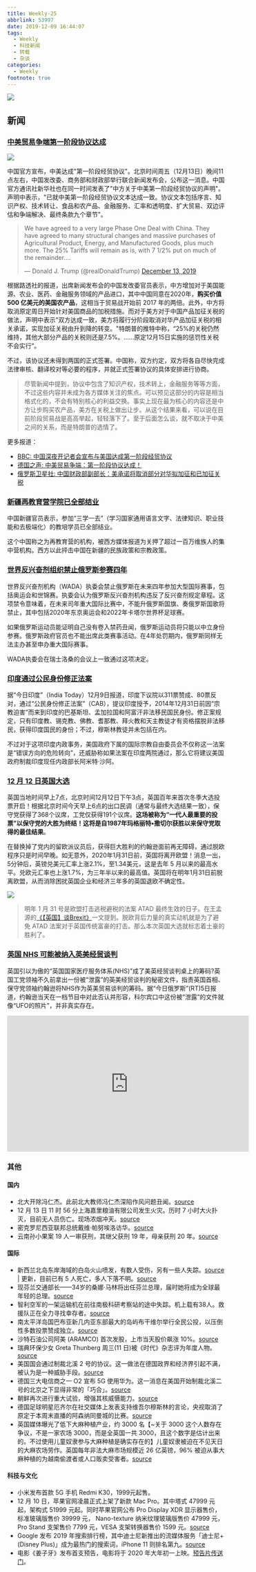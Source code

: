 ```yaml
---
title: Weekly-25
abbrlink: 53997
date: 2019-12-09 16:44:07
tags:
  - Weekly
  - 科技新闻
  - 转载
  - 杂谈
categories:
  - Weekly
footnote: true
---
```


![](https://imgs.codewoody.com/uploads/big/8a010830e663bf6758614846d0920736.jpg)

<!--less-->

## 新闻

### [中美贸易争端第一阶段协议达成](https://p.dw.com/p/3Um1G)

![](https://imgs.codewoody.com/uploads/big/8a010830e663bf6758614846d0920736.jpg)

中国官方宣布，中美达成"第一阶段经贸协议"。北京时间周五（12月13日）晚间11点左右，中国发改委、商务部和财政部举行联合新闻发布会，公布这一消息。中国官方通讯社新华社也在同一时间发表了"中方关于中美第一阶段经贸协议的声明"。声明中表示，"已就中美第一阶段经贸协议文本达成一致。协议文本包括序言、知识产权、技术转让、食品和农产品、金融服务、汇率和透明度、扩大贸易、双边评估和争端解决、最终条款九个章节"。

<blockquote class="twitter-tweet"><p lang="en" dir="ltr">We have agreed to a very large Phase One Deal with China. They have agreed to many structural changes and massive purchases of Agricultural Product, Energy, and Manufactured Goods, plus much more. The 25% Tariffs will remain as is, with 7 1/2% put on much of the remainder....</p>&mdash; Donald J. Trump (@realDonaldTrump) <a href="https://twitter.com/realDonaldTrump/status/1205509125788098560?ref_src=twsrc%5Etfw">December 13, 2019</a></blockquote> <script async src="https://platform.twitter.com/widgets.js" charset="utf-8"></script>

根据路透社的报道，出席新闻发布会的中国发改委官员表示，中方增加对于美国能源、农业、医药、金融服务领域的产品进口，其中中国同意在2020年，**购买价值 500 亿美元的美国农产品**，这相当于贸易战开始前 2017 年的两倍。此外，中方将取消原定周日开始针对美国商品的加税措施。而对于美方对于中国产品加征关税的做法，声明中表示"双方达成一致，美方将履行分阶段取消对华产品加征关税的相关承诺，实现加征关税由升到降的转变。"特朗普的推特中称，“25%的关税仍然维持，其他大部分产品的关税则还是7.5%。……原定12月15日实施的惩罚性关税不会实行”。

不过，该协议还未得到两国的正式签署。中国称，双方约定，双方将各自尽快完成法律审核、翻译校对等必要的程序，并就正式签署协议的具体安排进行协商。

> 尽管新闻中提到，协议中包含了知识产权，技术转上，金融服务等等方面，不过这些内容并未成为各方媒体关注的焦点。可以预见这部分的内容是相当格式化的，不会有特别核心的利益交换。事实上现在最为核心的内容还是中方让步购买农产品，美方在关税上做出让步。从这个结果来看，可以说在目前阶段贸易战是高高举起，轻轻落下了。至于后面怎么谈，就不取决于中美之间的关系，而是特朗普的选情了。

更多报道：

- [BBC: 中国深夜开记者会宣布与美国达成第一阶段经贸协议](http://www.bbc.com/zhongwen/simp/chinese-news-50787171)
- [德国之声: 中美贸易争端：第一阶段协议达成！](https://www.dw.com/zh/中美贸易争端：第一阶段协议达成！/a-51663438?maca=chi-rss-chi-all-1127-rdf)
- [俄罗斯卫星社: 中国财政部副部长：美承诺将取消部分对华拟加征和已加征关税](http://sputniknews.cn/politics/201912131030238293/)

### [新疆再教育营学院已全部结业](http://www.bbc.com/zhongwen/simp/chinese-news-50709538)

中国新疆官员表示，参加“三学一去”（学习国家通用语言文字、法律知识、职业技能和去极端化）的教培学员已全部结业。

这个中国称之为再教育营的机构，被西方媒体报道为关押了超过一百万维族人的集中营机构。西方以此抨击中国在新疆的民族政策和宗教政策。

### [世界反兴奋剂组织禁止俄罗斯参赛四年](http://www.bbc.com/zhongwen/simp/world-50714896)

世界反兴奋剂机构（WADA）执委会禁止俄罗斯在未来四年参加大型国际赛事，包括奥运会和世锦赛。执委会认为俄罗斯反兴奋剂机构违反了反兴奋剂规定章程。这项禁令意味着，在未来司年重大国际比赛中，不能升俄罗斯国旗、奏俄罗斯国歌将禁止，其中包括2020年东京奥运会和2022年卡塔尔世界杯足球赛。

如果俄罗斯运动员能证明自己没有卷入禁药丑闻，俄罗斯运动员将只能以中立身份参赛。俄罗斯政府官员也不能出席此类赛事活动。在4年处罚期内，俄罗斯同样无法主办甚至申办重大国际赛事。

WADA执委会在瑞士洛桑的会议上一致通过这项决定。

### [印度通过公民身份修正法案](https://www.backchina.com/news/2019/12/12/661044.html)

据“今日印度”（India Today）12月9日报道，印度下议院以311票赞成、80票反对，通过“公民身份修正法案”（CAB），提议印度授予，2014年12月31日前因“宗教迫害”而来到印度的巴基斯坦、孟加拉国和阿富汗非法移民国民身份。修正案规定，只有印度教、锡克教、佛教、耆那教、拜火教和天主教徒才有资格摆脱非法移民，获得印度国民的身份；不过，穆斯林教徒并未包括在内。

不过对于这项印度内政事务，美国政府下属的国际宗教自由委员会不仅称这一法案是“错误方向的危险转向”，还威胁称如果法案在印度两院通过，那么它将建议美国政府制裁印度现任内政部长阿米特·沙阿。

### [12 月 12 日英国大选](https://www.cnbeta.com/articles/tech/921029.htm)

英国当地时间早上7点，北京时间12月12日下午3点，英国百年来首次冬季大选投票开启！根据北京时间今天早上6点的出口民调（通常与最终大选结果一致），保守党获得了368个议席，工党仅获得191个议席。**这场被称为“一代人最重要的投票”以保守党的大胜为终结！这将是自1987年玛格丽特•撒切尔获胜以来保守党取得的最佳结果**。

在替换掉了党内的留欧派议员后，获得巨大胜利的约翰逊面前再无障碍，通过脱欧程序只是时间早晚。如无意外，2020年1月31日前，英国将离开欧盟！消息一出，5分钟后，英镑兑美元汇率上涨2.1%，至1.34美元，这是去年 5 月以来的最高水平。兑欧元汇率也上涨1.7%，为三年半以来的最高值。英国将在明年1月31日前脱离欧盟，从而消除困扰英国企业和经济三年多的英国退欧不确定性。

![](https://imgs.codewoody.com/uploads/big/121ab6d1d06c1b87b3adead7d3174801.png)

> 明年 1 月 31 号是欧盟打击逃税避税的法案 ATAD 最终生效的日子。在王孟源的[《【英国】谈Brexit》](http://blog.udn.com/MengyuanWang/129262086)一文提到。脱欧背后力量的真实动机就是为了避免 ATAD 法案对于英国传统富豪的打击。那么本次英国大选就标志着土豪的胜利了。

### [英国 NHS 可能被纳入英美经贸谈判](http://www.jfdaily.com.cn/news/detail?id=192892)

英国引以为傲的“英国国家医疗服务体系(NHS)”成了美英经贸谈判桌上的筹码?英国工党领袖不久前拿出一份被“泄露”的英美经贸谈判的秘密文件，指责英国首相、保守党领袖约翰逊将NHS作为英美贸易谈判的筹码。据“今日俄罗斯”(RT)5日报道，约翰逊当天在一档节目中对此否认并形容，科尔宾口中这份被“泄露”的文件就像“UFO的照片”，并非真实存在。

<iframe width="560" height="315" src="https://www.youtube.com/embed/Q3A6FHEXRZM" frameborder="0" allow="accelerometer; autoplay; encrypted-media; gyroscope; picture-in-picture" allowfullscreen></iframe>

### 其他

#### 国内

- 北大开除冯仁杰。此前北大教师冯仁杰深陷作风问题丑闻。[source](http://news.sciencenet.cn/htmlnews/2019/12/433742.shtm)
- 12 月 13 日 11 时 56 分上海嘉里粮油有限公司发生火灾。历时 7 小时大火扑灭，目前无人员伤亡。现场浓烟冲天。[source](https://www.zhihu.com/question/360766469)
- 密克罗尼西亚联邦总统戴维·帕努埃洛访华。[source](https://news.ifeng.com/c/7sNWiagOv32)
- 云南孙小果案 19 人一审获刑，其继父获刑 19 年，母亲获刑 20 年。[source](https://www.zhihu.com/question/361084263/answer/936499162)

#### 国际

- 新西兰北岛东岸海域的白岛火山喷发，有数人受伤，另有一些人失踪。[source](https://cn.reuters.com/article/new-zealand-volcano-eruption-1209-mon-idCNKBS1YD0GL?feedType=RSS&feedName=CNTopGenNews) | 更新，目前已有 5 人死亡，多人下落不明。[source](http://www.bbc.com/zhongwen/simp/world-50711468)
- 现芬兰交通部长——34岁的桑娜·马林将出任芬兰总理，届时她将成为全球最年轻的总理。[source](http://sputniknews.cn/society/201912091030192453/)
- 智利空军的一架运输机在前往南极科研考察站的途中失踪。机上载有38人。救援队正在全力寻找幸存者。[source](https://www.dw.com/zh/智利南极航班失踪-38人命运未卜/a-51608487?maca=chi-rss-chi-all-1127-rdf)
- 南太平洋岛国巴布亚新几内亚东部最大的岛屿布干维尔举行全民公投，以压倒性多数投票赞成独立。[source](http://www.bbc.com/zhongwen/simp/world-50743913)
- 沙特石油公司阿美 (ARAMCO) 首次发股，上市当天股价飙涨 10%。[source](http://www.bbc.com/zhongwen/simp/business-50744444)
- 瑞典环保少女 Greta Thunberg 周三(11 日)被《时代》杂志评为年度人物。[source](https://www.dw.com/zh/%E7%91%9E%E5%85%B816%E5%B2%81%E5%B0%91%E5%A5%B3%E9%80%9A%E8%B4%9D%E9%87%8C%E8%8E%B7%E9%80%89%E5%B9%B4%E5%BA%A6%E9%A3%8E%E4%BA%91%E4%BA%BA%E7%89%A9/a-51637434?maca=chi-rss-chi-all-1127-rdf)
- 美国国会通过制裁北溪 2 号的协议。这一做法在德国政界和经济界引起不满，被认为是一种威胁手段。[source](https://www.dw.com/zh/美国威胁制裁北溪-德国政界愤怒/a-51646545?maca=chi-rss-chi-all-1127-rdf)
- 德国三大电信商之一 O2 宣布 5G 使用华为。这一消息在美国开始制裁北溪二号的北京之下显得非常的「巧合」。[source](https://www.dw.com/zh/%E4%BA%89%E8%AE%AE%E6%9C%AA%E6%AD%A2-%E5%BE%B7%E7%94%B5%E4%BF%A1%E5%95%86%E5%AE%A3%E5%B8%835g%E7%94%A8%E5%8D%8E%E4%B8%BA/a-51637101)
- 朝鲜再次进行重大试验，增强其核威慑能力。[source](https://www.dw.com/zh/朝中社：朝鲜再次进行重大试验/a-51668597?maca=chi-rss-chi-all-1127-rdf)
- 德国足球明星厄齐尔在社交媒体上发表支持维吾尔穆斯林的言论，央视取消了原定于本周末直播的阿森纳同曼城的比赛。[source](https://www.dw.com/zh/厄齐尔力挺维吾尔人-央视取消直播阿森纳比赛/a-51680545?maca=chi-rss-chi-all-1127-rdf)
- 英国媒体曝光了低下大麻种植产业，约 3000 名【~关于 3000 这个人数存在争议，不是一家农场 3000，而是全英国一共 3000，且这个数字是估计出来的。不过使用儿童奴隶参与大麻种植是确实存在的】儿童奴隶被迫在不见天日的大麻农场劳作。英国每年非法大麻市场规模近 26 亿英镑，96% 被迫从事大麻种植的为越南偷渡者或人口贩卖受害者。[source](https://www.zhihu.com/question/360640018)

#### 科技与文化

- 小米发布首款 5G 手机 Redmi K30，1999元起售。
- 12 月 10 日，苹果官网凌晨正式上架了新款 Mac Pro。其中塔式 47999 元起，架构式 51999 元起。同时苹果官网公布 Pro Display XDR 显示器售价，标准玻璃版售价 39999 元， Nano-texture 纳米纹理玻璃版售价 47999 元，Pro Stand 支架售价 7799 元，VESA 支架转换器售价 1599 元。[source](https://www.zhihu.com/question/360347056)
- Google 发布 2019 年搜索排行榜，其中迪士尼新推出的流媒体服务「迪士尼+ (Disney Plus)」成为最热门的搜索词，iPhone 11 则排名第九。[source](https://www.williamlong.info/archives/5916.html)
- 电影《姜子牙》发布首支预告，电影将于 2020 年大年初一上映。[预告片传送门](https://www.bilibili.com/video/av79004503?from=search&seid=11670176180570779482)。
